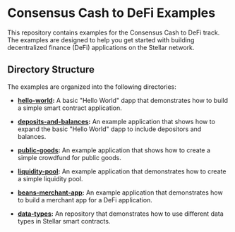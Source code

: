 # Consensus Cash to DeFi Examples

This repository contains examples for the Consensus Cash to DeFi track. The examples are designed to help you get started with building decentralized finance (DeFi) applications on the Stellar network.

## Directory Structure

The examples are organized into the following directories:

- **[hello-world](./1-hello-world):** A basic "Hello World" dapp that demonstrates how to build a simple smart contract application.

- **[deposits-and-balances](./2-deposits-and-balances):** An example application that shows how to expand the basic "Hello World" dapp to include depositors and balances.

- **[public-goods](./3-public-goods):** An example application that shows how to create a simple crowdfund for public goods.

- **[liquidity-pool](./4-liquidity-pool):** An example application that demonstrates how to create a simple liquidity pool.

- **[beans-merchant-app](./5-beans-merchant-app):** An example application that demonstrates how to build a merchant app for a DeFi application.

- **[data-types](./6-data-types):** An repository that demonstrates how to use different data types in Stellar smart contracts.

<!-- - **[proposal-and-design](./proposal-and-design):** An example application that demonstrates how to build a proposal and design mock-up for a DeFi application.

- **[component-example](./component-example):** An example application that shows how to create a component for a DeFi application. -->
